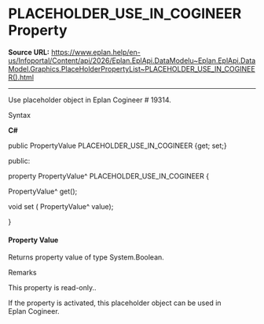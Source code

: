 # PLACEHOLDER_USE_IN_COGINEER Property

**Source URL:** https://www.eplan.help/en-us/Infoportal/Content/api/2026/Eplan.EplApi.DataModelu~Eplan.EplApi.DataModel.Graphics.PlaceHolderPropertyList~PLACEHOLDER_USE_IN_COGINEER().html

---

Use placeholder object in Eplan Cogineer # 19314.

Syntax

**C#**



public PropertyValue PLACEHOLDER_USE_IN_COGINEER {get; set;}

public:

property PropertyValue^ PLACEHOLDER_USE_IN_COGINEER {

   PropertyValue^ get();

   void set (    PropertyValue^ value);

}


#### Property Value

Returns property value of type System.Boolean.

Remarks

This property is read-only..

If the property is activated, this placeholder object can be used in Eplan Cogineer.
